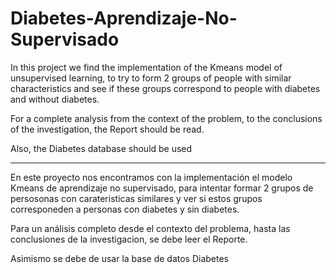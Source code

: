 # Diabetes-Aprendizaje-No-Supervisado

In this project we find the implementation of the Kmeans model of unsupervised learning, to try to form 2 groups of people with similar characteristics and see if these groups correspond to people with diabetes and without diabetes.

For a complete analysis from the context of the problem, to the conclusions of the investigation, the Report should be read.

Also, the Diabetes database should be used

----------------------------------------------------------------------------------------------------------------------------------------------------------

En este proyecto nos encontramos con la implementación el modelo Kmeans de aprendizaje no supervisado, para intentar formar 2 grupos de persosonas con carateristicas similares y ver si estos grupos corresponeden a personas con diabetes y sin diabetes. 

Para un análisis completo desde el contexto del problema, hasta las conclusiones de la investigacion, se debe leer el Reporte.

Asimismo se debe de usar la base de datos Diabetes
